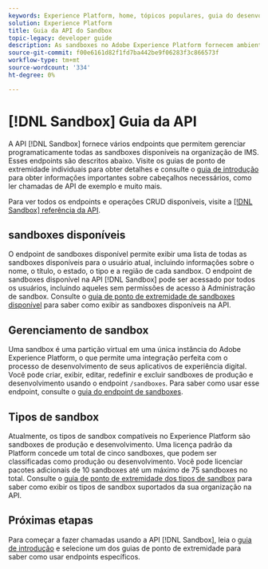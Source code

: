 ```yaml
---
keywords: Experience Platform, home, tópicos populares, guia do desenvolvedor do sandbox
solution: Experience Platform
title: Guia da API do Sandbox
topic-legacy: developer guide
description: As sandboxes no Adobe Experience Platform fornecem ambientes de desenvolvimento isolados que permitem testar recursos, executar experimentos e fazer configurações personalizadas sem afetar seu ambiente de produção.
source-git-commit: f00e6161d82f1fd7ba442be9f06283f3c866573f
workflow-type: tm+mt
source-wordcount: '334'
ht-degree: 0%

---
```


# [!DNL Sandbox] Guia da API

A API [!DNL Sandbox] fornece vários endpoints que permitem gerenciar programaticamente todas as sandboxes disponíveis na organização de IMS. Esses endpoints são descritos abaixo. Visite os guias de ponto de extremidade individuais para obter detalhes e consulte o [guia de introdução](./getting-started.md) para obter informações importantes sobre cabeçalhos necessários, como ler chamadas de API de exemplo e muito mais.

Para ver todos os endpoints e operações CRUD disponíveis, visite a [[!DNL Sandbox] referência da API](https://www.adobe.io/apis/experienceplatform/home/api-reference.html#!acpdr/swagger-specs/sandbox-api.yaml).

## sandboxes disponíveis

O endpoint de sandboxes disponível permite exibir uma lista de todas as sandboxes disponíveis para o usuário atual, incluindo informações sobre o nome, o título, o estado, o tipo e a região de cada sandbox. O endpoint de sandboxes disponível na API [!DNL Sandbox] pode ser acessado por todos os usuários, incluindo aqueles sem permissões de acesso à Administração de sandbox. Consulte o [guia de ponto de extremidade de sandboxes disponível](./available.md) para saber como exibir as sandboxes disponíveis na API.

## Gerenciamento de sandbox

Uma sandbox é uma partição virtual em uma única instância do Adobe Experience Platform, o que permite uma integração perfeita com o processo de desenvolvimento de seus aplicativos de experiência digital. Você pode criar, exibir, editar, redefinir e excluir sandboxes de produção e desenvolvimento usando o endpoint `/sandboxes`. Para saber como usar esse endpoint, consulte o [guia do endpoint de sandboxes](./sandboxes.md).

## Tipos de sandbox

Atualmente, os tipos de sandbox compatíveis no Experience Platform são sandboxes de produção e desenvolvimento. Uma licença padrão da Platform concede um total de cinco sandboxes, que podem ser classificadas como produção ou desenvolvimento. Você pode licenciar pacotes adicionais de 10 sandboxes até um máximo de 75 sandboxes no total. Consulte o [guia de ponto de extremidade dos tipos de sandbox](./types.md) para saber como exibir os tipos de sandbox suportados da sua organização na API.

## Próximas etapas

Para começar a fazer chamadas usando a API [!DNL Sandbox], leia o [guia de introdução](./getting-started.md) e selecione um dos guias de ponto de extremidade para saber como usar endpoints específicos.